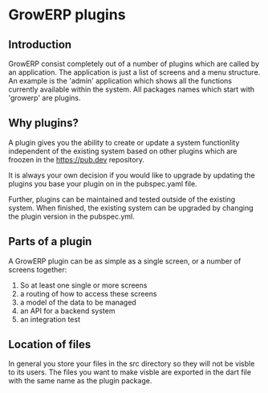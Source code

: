 # GrowERP plugins

## Introduction

GrowERP consist completely out of a number of plugins which are called by an application. The application is just a list of screens and a menu structure. An example is the 'admin' application which shows all the functions currently available within the system. All packages names which start with 'growerp' are plugins.

## Why plugins?

A plugin gives you the ability to create or update a system functionlity independent of the existing system based on other plugins which are froozen in the https://pub.dev repository.

It is always your own decision if you would like to upgrade by updating the plugins you base your plugin on in the pubspec.yaml file.

Further, plugins can be maintained and tested outside of the existing system. When finished, the existing system can be upgraded by changing the plugin version in the pubspec.yml.

## Parts of a plugin
A GrowERP plugin can be as simple as a single screen, or a number of screens together:
1. So at least one single or more screens
2. a routing of how to access these screens
3. a model of the data to be managed
4. an API for a backend system
5. an integration test

## Location of files
In general you store your files in the src directory so they will not be visble to its users. The files you want to make visble are exported in the dart file with the same name as the plugin package.

